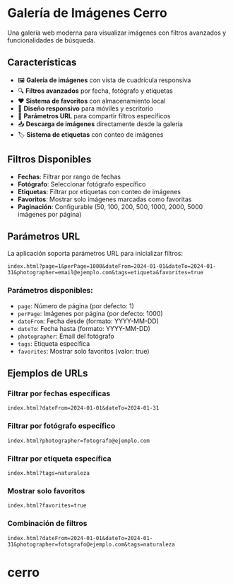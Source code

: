 # Galería de Imágenes Cerro

Una galería web moderna para visualizar imágenes con filtros avanzados y funcionalidades de búsqueda.

## Características

- 🖼️ **Galería de imágenes** con vista de cuadrícula responsiva
- 🔍 **Filtros avanzados** por fecha, fotógrafo y etiquetas
- ❤️ **Sistema de favoritos** con almacenamiento local
- 📱 **Diseño responsivo** para móviles y escritorio
- 🔗 **Parámetros URL** para compartir filtros específicos
- 📥 **Descarga de imágenes** directamente desde la galería
- 🏷️ **Sistema de etiquetas** con conteo de imágenes

## Filtros Disponibles

- **Fechas**: Filtrar por rango de fechas
- **Fotógrafo**: Seleccionar fotógrafo específico
- **Etiquetas**: Filtrar por etiquetas con conteo de imágenes
- **Favoritos**: Mostrar solo imágenes marcadas como favoritas
- **Paginación**: Configurable (50, 100, 200, 500, 1000, 2000, 5000 imágenes por página)

## Parámetros URL

La aplicación soporta parámetros URL para inicializar filtros:

```
index.html?page=1&perPage=1000&dateFrom=2024-01-01&dateTo=2024-01-31&photographer=email@ejemplo.com&tags=etiqueta&favorites=true
```

### Parámetros disponibles:

- `page`: Número de página (por defecto: 1)
- `perPage`: Imágenes por página (por defecto: 1000)
- `dateFrom`: Fecha desde (formato: YYYY-MM-DD)
- `dateTo`: Fecha hasta (formato: YYYY-MM-DD)
- `photographer`: Email del fotógrafo
- `tags`: Etiqueta específica
- `favorites`: Mostrar solo favoritos (valor: true)

## Ejemplos de URLs

### Filtrar por fechas específicas

```
index.html?dateFrom=2024-01-01&dateTo=2024-01-31
```

### Filtrar por fotógrafo específico

```
index.html?photographer=fotografo@ejemplo.com
```

### Filtrar por etiqueta específica

```
index.html?tags=naturaleza
```

### Mostrar solo favoritos

```
index.html?favorites=true
```

### Combinación de filtros

```
index.html?dateFrom=2024-01-01&dateTo=2024-01-31&photographer=fotografo@ejemplo.com&tags=naturaleza
```

# cerro
